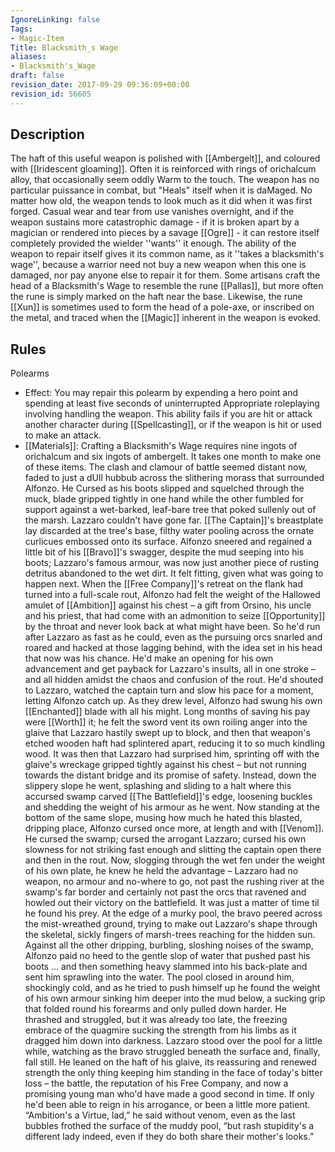 ```yaml
---
IgnoreLinking: false
Tags:
- Magic-Item
Title: Blacksmith_s Wage
aliases:
- Blacksmith's_Wage
draft: false
revision_date: 2017-09-29 09:36:09+00:00
revision_id: 56605
---
```


## Description
The haft of this useful weapon is polished with [[Ambergelt]], and coloured with [[Iridescent gloaming]]. Often it is reinforced with rings of orichalcum alloy, that occasionally seem oddly Warm to the touch. The weapon has no particular puissance in combat, but "Heals" itself when it is daMaged. No matter how old, the weapon tends to look much as it did when it was first forged. Casual wear and tear from use vanishes overnight, and if the weapon sustains more catastrophic damage - if it is broken apart by a magician or rendered into pieces by a savage [[Ogre]] - it can restore itself completely provided the wielder ''wants'' it enough. The ability of the weapon to repair itself gives it its common name, as it ''takes a blacksmith's wage'', because a warrior need not buy a new weapon when this one is damaged, nor pay anyone else to repair it for them.
Some artisans craft the head of a Blacksmith's Wage to resemble the rune [[Pallas]], but more often the rune is simply marked on the haft near the base. Likewise, the rune [[Xun]] is sometimes used to form the head of a pole-axe, or inscribed on the metal, and traced when the [[Magic]] inherent in the weapon is evoked.
## Rules
Polearms
* Effect: You may repair this polearm by expending a hero point and spending at least five seconds of uninterrupted Appropriate roleplaying involving handling the weapon. This ability fails if you are hit or attack another character during [[Spellcasting]], or if the weapon is hit or used to make an attack.
* [[Materials]]: Crafting a Blacksmith's Wage requires nine ingots of orichalcum and six ingots of ambergelt. It takes one month to make one of these items.
The clash and clamour of battle seemed distant now, faded to just a dUll hubbub across the slithering morass that surrounded Alfonzo. He Cursed as his boots slipped and squelched through the muck, blade gripped tightly in one hand while the other fumbled for support against a wet-barked, leaf-bare tree that poked sullenly out of the marsh.
Lazzaro couldn't have gone far. [[The Captain]]'s breastplate lay discarded at the tree's base, filthy water pooling across the ornate curlicues embossed onto its surface. Alfonzo sneered and regained a little bit of his [[Bravo]]'s swagger, despite the mud seeping into his boots; Lazzaro's famous armour, was now just another piece of rusting detritus abandoned to the wet dirt. It felt fitting, given what was going to happen next.
When the [[Free Company]]'s retreat on the flank had turned into a full-scale rout, Alfonzo had felt the weight of the Hallowed amulet of [[Ambition]] against his chest – a gift from Orsino, his uncle and his priest, that had come with an admonition to seize [[Opportunity]] by the throat and never look back at what might have been. So he'd run after Lazzaro as fast as he could, even as the pursuing orcs snarled and roared and hacked at those lagging behind, with the idea set in his head that now was his chance. He'd make an opening for his own advancement and get payback for Lazzaro's insults, all in one stroke – and all hidden amidst the chaos and confusion of the rout.
He'd shouted to Lazzaro, watched the captain turn and slow his pace for a moment, letting Alfonzo catch up. As they drew level, Alfonzo had swung his own [[Enchanted]] blade with all his might. Long months of saving his pay were [[Worth]] it; he felt the sword vent its own roiling anger into the glaive that Lazzaro hastily swept up to block, and then that weapon's etched wooden haft had splintered apart, reducing it to so much kindling wood.
It was then that Lazzaro had surprised him, sprinting off with the glaive's wreckage gripped tightly against his chest – but not running  towards the distant bridge and its promise of safety. Instead, down the slippery slope he went, splashing and sliding to a halt where this accursed swamp carved [[The Battlefield]]'s edge, loosening buckles and shedding the weight of his armour as he went.
Now standing at the bottom of the same slope, musing how much he hated this blasted, dripping place, Alfonzo cursed once more, at length and with [[Venom]]. He cursed the swamp; cursed the arrogant Lazzaro; cursed his own slowness for not striking fast enough and slitting the captain open there and then in the rout. 
Now, slogging through the wet fen under the weight of his own plate, he knew he held the advantage – Lazzaro had no weapon, no armour and no-where to go, not past the rushing river at the swamp's far border and certainly not past the orcs that ravened and howled out their victory on the battlefield. It was just a matter of time til he found his prey.
At the edge of a murky pool, the bravo peered across the mist-wreathed ground, trying to make out Lazzaro's shape through the skeletal, sickly fingers of marsh-trees reaching for the hidden sun. Against all the other dripping, burbling, sloshing noises of the swamp, Alfonzo paid no heed to the gentle slop of water that pushed past his boots ... and then something heavy slammed into his back-plate and sent him sprawling into the water. 
The pool closed in around him, shockingly cold, and as he tried to push himself up he found the weight of his own armour sinking him deeper into the mud below, a sucking grip that folded round his forearms and only pulled down harder. He thrashed and struggled, but it was already too late, the freezing embrace of the quagmire sucking the strength from his limbs as it dragged him down into darkness.
Lazzaro stood over the pool for a little while, watching as the bravo struggled beneath the surface and, finally, fall still. He leaned on the haft of his glaive, its reassuring and renewed strength the only thing keeping him standing in the face of today's bitter loss – the battle, the reputation of his Free Company, and now a promising young man who'd have made a good second in time. If only he'd been able to reign in his arrogance, or been a little more patient.
“Ambition's a Virtue, lad,” he said without venom, even as the last bubbles frothed the surface of the muddy pool, “but rash stupidity's a different lady indeed, even if they do both share their mother's looks.”
